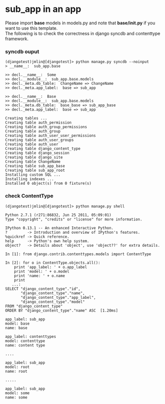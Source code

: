 # sub_app in an app

Please import **base** models in models.py and note that **base/__init__.py** if you want to use this template.  
The following is to check the correctness in django syncdb and contenttype framework.

### syncdb ouput

    (djangotest)jmlin@[djangotest]> python manage.py syncdb --noinput
    > __name__:  sub_app.base 
    
    >> decl.__name__:  Some
    >> decl.__module__:  sub_app.base.models
    >> decl._meta.db_table:  ChangeName => ChangeName
    >> decl._meta.app_label:  base => sub_app
    
    >> decl.__name__:  Base
    >> decl.__module__:  sub_app.base.models
    >> decl._meta.db_table:  base_base => sub_app_base
    >> decl._meta.app_label:  base => sub_app
    
    Creating tables ...
    Creating table auth_permission
    Creating table auth_group_permissions
    Creating table auth_group
    Creating table auth_user_user_permissions
    Creating table auth_user_groups
    Creating table auth_user
    Creating table django_content_type
    Creating table django_session
    Creating table django_site
    Creating table ChangeName
    Creating table sub_app_base
    Creating table sub_app_root
    Installing custom SQL ...
    Installing indexes ...
    Installed 0 object(s) from 0 fixture(s)


### check ContentType

    (djangotest)jmlin@[djangotest]> python manage.py shell
    
    Python 2.7.1 (r271:86832, Jun 25 2011, 05:09:01)
    Type "copyright", "credits" or "license" for more information.
    
    IPython 0.13.1 -- An enhanced Interactive Python.
    ?         -> Introduction and overview of IPython's features.
    %quickref -> Quick reference.
    help      -> Python's own help system.
    object?   -> Details about 'object', use 'object??' for extra details.
    
    In [1]: from django.contrib.contenttypes.models import ContentType
    
    In [2]: for o in ContentType.objects.all():
        print 'app_label: ' + o.app_label
        print 'model: ' + o.model
        print 'name: ' + o.name
        print
       ...: 
    SELECT "django_content_type"."id",
           "django_content_type"."name",
           "django_content_type"."app_label",
           "django_content_type"."model"
    FROM "django_content_type"
    ORDER BY "django_content_type"."name" ASC  [1.20ms]
    
    app_label: sub_app
    model: base
    name: base
    
    app_label: contenttypes
    model: contenttype
    name: content type
    
    ....
    
    app_label: sub_app
    model: root
    name: root
    
    .....
    
    app_label: sub_app
    model: some
    name: some
